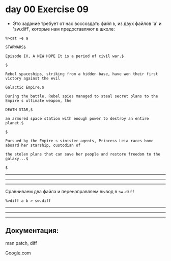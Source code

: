 # day 00 Exercise 09

 - Это задание требует от нас воссоздать файл `b`, из двух файлов 'a' и 'sw.diff', которые нам предоставляют в школе:

```
%>cat -e a

STARWARS$

Episode IV, A NEW HOPE It is a period of civil war.$

$

Rebel spaceships, striking from a hidden base, have won their first victory against the evil

Galactic Empire.$

During the battle, Rebel spies managed to steal secret plans to the Empire s ultimate weapon, the

DEATH STAR,$

an armored space station with enough power to destroy an entire planet.$

$

Pursued by the Empire s sinister agents, Princess Leia races home aboard her starship, custodian of

the stolen plans that can save her people and restore freedom to the galaxy...$

$
```

---
---
---

Сравниваем два файла и перенаправляем вывод в `sw.diff`



    %>diff a b > sw.diff

---
---
---

## Документация:


man patch, diff

Google.com
